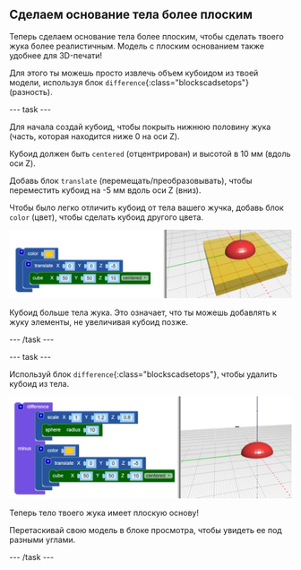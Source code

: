 ## Сделаем основание тела более плоским

Теперь сделаем основание тела более плоским, чтобы сделать твоего жука более реалистичным. Модель с плоским основанием также удобнее для 3D-печати!

Для этого ты можешь просто извлечь объем кубоидом из твоей модели, используя блок `difference`{:class="blockscadsetops"} (разность).

--- task ---

Для начала создай кубоид, чтобы покрыть нижнюю половину жука (часть, которая находится ниже 0 на оси Z).

Кубоид должен быть `centered` (отцентрирован) и высотой в 10 мм (вдоль оси Z).

Добавь блок `translate` (перемещать/преобразовывать), чтобы переместить кубоид на -5 мм вдоль оси Z (вниз).

Чтобы было легко отличить кубоид от тела вашего жучка, добавь блок `color` (цвет), чтобы сделать кубоид другого цвета.

![снимок экрана](images/bug-body-cuboid.png)

Кубоид больше тела жука. Это означает, что ты можешь добавлять к жуку элементы, не увеличивая кубоид позже.

--- /task ---

--- task ---

Используй блок `difference`{:class="blockscadsetops"}, чтобы удалить кубоид из тела.

![снимок экрана](images/bug-difference.png)

Теперь тело твоего жука имеет плоскую основу!

Перетаскивай свою модель в блоке просмотра, чтобы увидеть ее под разными углами.

--- /task ---



  
